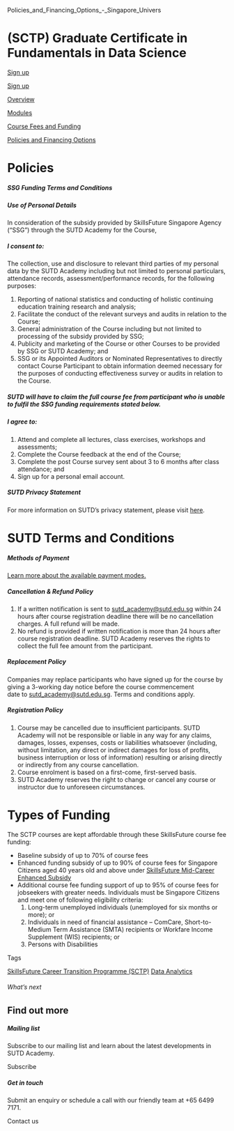 Policies_and_Financing_Options_-_Singapore_Univers



(SCTP) Graduate Certificate in Fundamentals in Data Science
===========================================================

[Sign up](https://forms.office.com/r/JxwUfEqptw)

[Sign up](https://forms.office.com/r/JxwUfEqptw)

[Overview](/course/sctp-gradcert-in-fundamentals-in-data-science/#tabs)

[Modules](/course/sctp-gradcert-in-fundamentals-in-data-science/modules/#tabs)

[Course Fees and Funding](/course/sctp-gradcert-in-fundamentals-in-data-science/course-fees-and-funding/#tabs)

[Policies and Financing Options](/course/sctp-gradcert-in-fundamentals-in-data-science/policies-and-financing-options/#tabs)

Policies
========

##### **SSG Funding Terms and Conditions**

##### Use of Personal Details

In consideration of the subsidy provided by SkillsFuture Singapore Agency (“SSG”) through the SUTD Academy for the Course,

##### I consent to:

The collection, use and disclosure to relevant third parties of my personal data by the SUTD Academy including but not limited to personal particulars, attendance records, assessment/performance records, for the following purposes:

1. Reporting of national statistics and conducting of holistic continuing education training research and analysis;
2. Facilitate the conduct of the relevant surveys and audits in relation to the Course;
3. General administration of the Course including but not limited to processing of the subsidy provided by SSG;
4. Publicity and marketing of the Course or other Courses to be provided by SSG or SUTD Academy; and
5. SSG or its Appointed Auditors or Nominated Representatives to directly contact Course Participant to obtain information deemed necessary for the purposes of conducting effectiveness survey or audits in relation to the Course.

##### SUTD will have to claim the full course fee from participant who is unable to fulfil the SSG funding requirements stated below.

##### I agree to:

1. Attend and complete all lectures, class exercises, workshops and assessments;
2. Complete the Course feedback at the end of the Course;
3. Complete the post Course survey sent about 3 to 6 months after class attendance; and
4. Sign up for a personal email account.

##### **SUTD Privacy Statement**

For more information on SUTD’s privacy statement, please visit [here](/privacy-statement/).

SUTD Terms and Conditions
=========================

##### Methods of Payment

[Learn more about the available payment modes.](/admissions/academy/methods-of-payment/ "Learn more about the available payment modes")

##### **Cancellation & Refund Policy**

1. If a written notification is sent to [sutd\_academy@sutd.edu.sg](mailto:sutd_academy@sutd.edu.sg) within 24 hours after course registration deadline there will be no cancellation charges. A full refund will be made.
2. No refund is provided if written notification is more than 24 hours after course registration deadline. SUTD Academy reserves the rights to collect the full fee amount from the participant.

##### Replacement Policy

Companies may replace participants who have signed up for the course by giving a 3-working day notice before the course commencement date to [sutd\_academy@sutd.edu.sg](mailto:sutd_academy@sutd.edu.sg). Terms and conditions apply.

##### Registration Policy

1. Course may be cancelled due to insufficient participants. SUTD Academy will not be responsible or liable in any way for any claims, damages, losses, expenses, costs or liabilities whatsoever (including, without limitation, any direct or indirect damages for loss of profits, business interruption or loss of information) resulting or arising directly or indirectly from any course cancellation.
2. Course enrolment is based on a first-come, first-served basis.
3. SUTD Academy reserves the right to change or cancel any course or instructor due to unforeseen circumstances.

Types of Funding
================

The SCTP courses are kept affordable through these SkillsFuture course fee funding:

* Baseline subsidy of up to 70% of course fees
* Enhanced funding subsidy of up to 90% of course fees for Singapore Citizens aged 40 years old and above under [SkillsFuture Mid-Career Enhanced Subsidy](https://www.skillsfuture.gov.sg/enhancedsubsidy)
* Additional course fee funding support of up to 95% of course fees for jobseekers with greater needs. Individuals must be Singapore Citizens and meet one of following eligibility criteria:
  1. Long-term unemployed individuals (unemployed for six months or more); or
  2. Individuals in need of financial assistance – ComCare, Short-to-Medium Term Assistance (SMTA) recipients or Workfare Income Supplement (WIS) recipients; or
  3. Persons with Disabilities

Tags

[SkillsFuture Career Transition Programme (SCTP)](/admissions/academy/courses-and-modules/?academy-type-course=794)
[Data Analytics](/admissions/academy/courses-and-modules/?discipline=1713)

###### What’s next

Find out more
-------------

##### Mailing list

Subscribe to our mailing list and learn about the latest developments in SUTD Academy.

Subscribe

##### Get in touch

Submit an enquiry or schedule a call with our friendly team at +65 6499 7171.

Contact us

